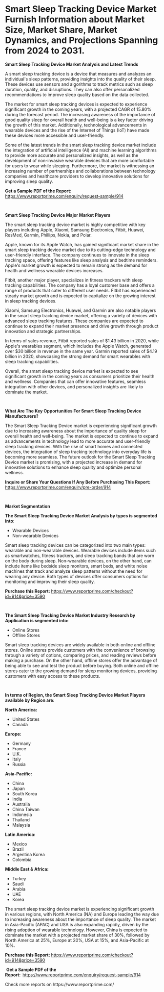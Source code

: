 <p><h1>Smart Sleep Tracking Device Market Furnish Information about Market Size, Market Share, Market Dynamics, and Projections Spanning from 2024 to 2031.</h1></p><p><strong>Smart Sleep Tracking Device Market Analysis and Latest Trends</strong></p>
<p><p>A smart sleep tracking device is a device that measures and analyzes an individual's sleep patterns, providing insights into the quality of their sleep. These devices use sensors and algorithms to track metrics such as sleep duration, quality, and disruptions. They can also offer personalized recommendations to improve sleep quality based on the data collected.</p><p>The market for smart sleep tracking devices is expected to experience significant growth in the coming years, with a projected CAGR of 15.80% during the forecast period. The increasing awareness of the importance of good quality sleep for overall health and well-being is a key factor driving the growth of this market. Additionally, technological advancements in wearable devices and the rise of the Internet of Things (IoT) have made these devices more accessible and user-friendly.</p><p>Some of the latest trends in the smart sleep tracking device market include the integration of artificial intelligence (AI) and machine learning algorithms to provide more accurate and personalized insights, as well as the development of non-invasive wearable devices that are more comfortable for users to wear while sleeping. Furthermore, the market is witnessing an increasing number of partnerships and collaborations between technology companies and healthcare providers to develop innovative solutions for improving sleep quality.</p></p>
<p><strong>Get a Sample PDF of the Report:&nbsp;</strong> <a href="https://www.reportprime.com/enquiry/request-sample/914">https://www.reportprime.com/enquiry/request-sample/914</a></p>
<p>&nbsp;</p>
<p><strong>Smart Sleep Tracking Device Major Market Players</strong></p>
<p><p>The smart sleep tracking device market is highly competitive with key players including Apple, Xiaomi, Samsung Electronics, Fitbit, Huawei, ResMed, Garmin, Phillips, Nokia, and Polar. </p><p>Apple, known for its Apple Watch, has gained significant market share in the smart sleep tracking device market due to its cutting-edge technology and user-friendly interface. The company continues to innovate in the sleep tracking space, offering features like sleep analysis and bedtime reminders. Apple's market growth is expected to remain strong as the demand for health and wellness wearable devices increases.</p><p>Fitbit, another major player, specializes in fitness trackers with sleep tracking capabilities. The company has a loyal customer base and offers a range of products that cater to different user needs. Fitbit has experienced steady market growth and is expected to capitalize on the growing interest in sleep tracking devices.</p><p>Xiaomi, Samsung Electronics, Huawei, and Garmin are also notable players in the smart sleep tracking device market, offering a variety of devices with advanced sleep tracking features. These companies are expected to continue to expand their market presence and drive growth through product innovation and strategic partnerships.</p><p>In terms of sales revenue, Fitbit reported sales of $1.43 billion in 2020, while Apple's wearables segment, which includes the Apple Watch, generated over $30 billion in revenue in the same year. Garmin reported sales of $4.19 billion in 2020, showcasing the strong demand for smart wearables with sleep tracking capabilities.</p><p>Overall, the smart sleep tracking device market is expected to see significant growth in the coming years as consumers prioritize their health and wellness. Companies that can offer innovative features, seamless integration with other devices, and personalized insights are likely to dominate the market.</p></p>
<p>&nbsp;</p>
<p><strong>What Are The Key Opportunities For Smart Sleep Tracking Device Manufacturers?</strong></p>
<p><p>The Smart Sleep Tracking Device market is experiencing significant growth due to increasing awareness about the importance of quality sleep for overall health and well-being. The market is expected to continue to expand as advancements in technology lead to more accurate and user-friendly sleep tracking devices. With the rise of smart homes and connected devices, the integration of sleep tracking technology into everyday life is becoming more seamless. The future outlook for the Smart Sleep Tracking Device market is promising, with a projected increase in demand for innovative solutions to enhance sleep quality and optimize personal wellness.</p></p>
<p><strong>Inquire or Share Your Questions If Any Before Purchasing This Report:</strong> <a href="https://www.reportprime.com/enquiry/pre-order/914">https://www.reportprime.com/enquiry/pre-order/914</a></p>
<p>&nbsp;</p>
<p><strong>Market Segmentation</strong></p>
<p><strong>The Smart Sleep Tracking Device Market Analysis by types is segmented into:</strong></p>
<p><ul><li>Wearable Devices</li><li>Non-wearable Devices</li></ul></p>
<p><p>Smart sleep tracking devices can be categorized into two main types: wearable and non-wearable devices. Wearable devices include items such as smartwatches, fitness trackers, and sleep tracking bands that are worn on the body during sleep. Non-wearable devices, on the other hand, can include items like bedside sleep monitors, smart beds, and white noise machines that track and analyze sleep patterns without the need for wearing any device. Both types of devices offer consumers options for monitoring and improving their sleep quality.</p></p>
<p><strong>Purchase this Report:&nbsp;</strong><a href="https://www.reportprime.com/checkout?id=914&price=3590">https://www.reportprime.com/checkout?id=914&price=3590</a></p>
<p>&nbsp;</p>
<p><strong>The Smart Sleep Tracking Device Market Industry Research by Application is segmented into:</strong></p>
<p><ul><li>Online Stores</li><li>Offline Stores</li></ul></p>
<p><p>Smart sleep tracking devices are widely available in both online and offline stores. Online stores provide customers with the convenience of browsing through a variety of options, comparing prices, and reading reviews before making a purchase. On the other hand, offline stores offer the advantage of being able to see and test the product before buying. Both online and offline stores cater to the growing demand for sleep monitoring devices, providing customers with easy access to these products.</p></p>
<p>&nbsp;</p>
<p><strong>In terms of Region, the Smart Sleep Tracking Device Market Players available by Region are:</strong></p>
<p>
    <p> <strong> North America: </strong>
        <ul>
            <li>United States</li>
            <li>Canada</li>
        </ul>
        </p> 
    <p> <strong> Europe: </strong>
        <ul>
            <li>Germany</li>
            <li>France</li>
            <li>U.K.</li>
            <li>Italy</li>
            <li>Russia</li>
        </ul>
        </p> 
    <p> <strong> Asia-Pacific: </strong>
        <ul>
            <li>China</li>
            <li>Japan</li>
            <li>South Korea</li>
            <li>India</li>
            <li>Australia</li>
            <li>China Taiwan</li>
            <li>Indonesia</li>
            <li>Thailand</li>
            <li>Malaysia</li>
        </ul>
        </p> 
    <p> <strong> Latin America: </strong>
        <ul>
            <li>Mexico</li>
            <li>Brazil</li>
            <li>Argentina Korea</li>
            <li>Colombia</li>
        </ul>
        </p> 
    <p> <strong> Middle East & Africa: </strong>
        <ul>
            <li>Turkey</li>
            <li>Saudi</li>
            <li>Arabia</li>
            <li>UAE</li>
            <li>Korea</li>
        </ul>
    </p>
    </p>
<p><p>The smart sleep tracking device market is experiencing significant growth in various regions, with North America (NA) and Europe leading the way due to increasing awareness about the importance of sleep quality. The market in Asia-Pacific (APAC) and USA is also expanding rapidly, driven by the rising adoption of wearable technology. However, China is expected to dominate the market with a projected market share of 30%, followed by North America at 25%, Europe at 20%, USA at 15%, and Asia-Pacific at 10%.</p></p>
<p><strong>Purchase this Report: </strong><a href="https://www.reportprime.com/checkout?id=914&price=3590">https://www.reportprime.com/checkout?id=914&price=3590</a></p>
<p>&nbsp;<strong>Get a Sample PDF of the Report:&nbsp;&nbsp;</strong><a href="https://www.reportprime.com/enquiry/request-sample/914">https://www.reportprime.com/enquiry/request-sample/914</a></p>
<p><strong></strong></p>
<p>Check more reports on https://www.reportprime.com/</p>